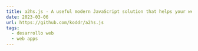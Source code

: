 ```yaml
---
title: a2hs.js - A useful modern JavaScript solution that helps your website users to add (install) a progressive web application (PWA) to the Home Screen of their mobile iOS devices.
date: 2023-03-06
url: https://github.com/koddr/a2hs.js
tags:
  - desarrollo web
  - web apps
---
```

